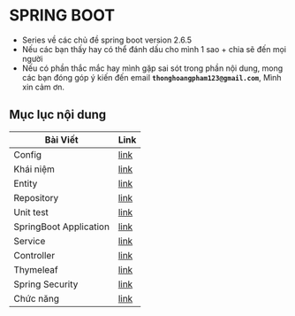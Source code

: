 # SPRING BOOT

- Series về các chủ đề spring boot version 2.6.5
- Nếu các bạn thấy hay có thể đánh dấu cho mình 1 sao + chia sẽ đến mọi người
- Nếu có phần thắc mắc hay mình gặp sai sót trong phần nội dung, mong các bạn đóng góp ý kiến đến email **`thonghoangpham123@gmail.com`**, Mình xin cảm ơn.

## Mục lục nội dung

| Bài Viết               | Link              |
| ---------------------- | ----------------- |
| Config                 | [link](Day001.md) |
| Khái niệm              | [link](Day002.md) |
| Entity                 | [link](Day003.md) |
| Repository             | [link](Day004.md) |
| Unit test              | [link](Day005.md) |
| SpringBoot Application | [link](Day006.md) |
| Service                | [link](Day007.md) |
| Controller             | [link](Day008.md) |
| Thymeleaf              | [link](Day009.md) |
| Spring Security        | [link](Day010.md) |
| Chức năng              | [link](Day011.md) |
